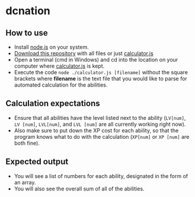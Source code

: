 # dcnation

## How to use
* Install [node.js](https://nodejs.org/en/) on your system.
* [Download this repository](https://github.com/tsurugi97/dcnation/archive/master.zip) with all files or just [calculator.js](https://github.com/tsurugi97/dcnation/blob/master/calculator.js)
* Open a terminal (cmd in Windows) and cd into the location on your computer where [calculator.js](https://github.com/tsurugi97/dcnation/blob/master/calculator.js) is kept.
* Execute the code `node ./calculator.js [filename]` without the square brackets where **filename** is the text file that you would like to parse for automated calculation for the abilities.

## Calculation expectations
* Ensure that all abilities have the level listed next to the ability (`LV[num]`, `LV [num]`, `LVL[num]`, and `LVL [num]` are all currently working right now).
* Also make sure to put down the XP cost for each ability, so that the program knows what to do with the calculation (`XP[num]` or `XP [num]` are both fine).

## Expected output
* You will see a list of numbers for each ability, designated in the form of an array.
* You will also see the overall sum of all of the abilities.
